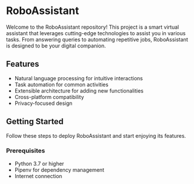# RoboAssistant

Welcome to the RoboAssistant repository! This project is a smart virtual assistant that leverages cutting-edge technologies to assist you in various tasks. From answering queries to automating repetitive jobs, RoboAssistant is designed to be your digital companion.

## Features

- Natural language processing for intuitive interactions
- Task automation for common activities
- Extensible architecture for adding new functionalities
- Cross-platform compatibility
- Privacy-focused design

## Getting Started

Follow these steps to deploy RoboAssistant and start enjoying its features.

### Prerequisites

- Python 3.7 or higher
- Pipenv for dependency management
- Internet connection
